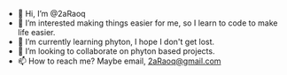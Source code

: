 - 👋 Hi, I’m @2aRaoq
- 👀 I’m interested making things easier for me, so I learn to code to make life easier. 
- 🌱 I’m currently learning phyton, I hope I don't get lost. 
- 💞️ I’m looking to collaborate on phyton based projects. 
- 📫 How to reach me? Maybe email, 2aRaoq@gmail.com

<!---
2aRaoq/2aRaoq is a ✨ special ✨ repository because its `README.md` (this file) appears on your GitHub profile.
You can click the Preview link to take a look at your changes.
--->
